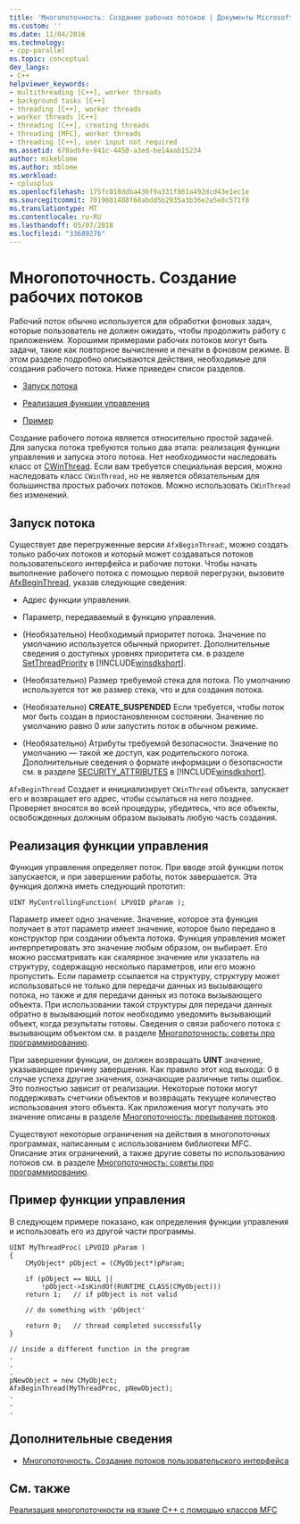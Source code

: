 ```yaml
---
title: 'Многопоточность: Создание рабочих потоков | Документы Microsoft'
ms.custom: ''
ms.date: 11/04/2016
ms.technology:
- cpp-parallel
ms.topic: conceptual
dev_langs:
- C++
helpviewer_keywords:
- multithreading [C++], worker threads
- background tasks [C++]
- threading [C++], worker threads
- worker threads [C++]
- threading [C++], creating threads
- threading [MFC], worker threads
- threading [C++], user input not required
ms.assetid: 670adbfe-041c-4450-a3ed-be14aab15234
author: mikeblome
ms.author: mblome
ms.workload:
- cplusplus
ms.openlocfilehash: 175fc018ddba436f9a331f861a492dcd43e1ec1e
ms.sourcegitcommit: 7019081488f68abdd5b2935a3b36e2a5e8c571f8
ms.translationtype: MT
ms.contentlocale: ru-RU
ms.lasthandoff: 05/07/2018
ms.locfileid: "33689276"
---
```

# <a name="multithreading-creating-worker-threads"></a>Многопоточность. Создание рабочих потоков
Рабочий поток обычно используется для обработки фоновых задач, которые пользователь не должен ожидать, чтобы продолжить работу с приложением. Хорошими примерами рабочих потоков могут быть задачи, такие как повторное вычисление и печати в фоновом режиме. В этом разделе подробно описываются действия, необходимые для создания рабочего потока. Ниже приведен список разделов.  
  
-   [Запуск потока](#_core_starting_the_thread)  
  
-   [Реализация функции управления](#_core_implementing_the_controlling_function)  
  
-   [Пример](#_core_controlling_function_example)  
  
 Создание рабочего потока является относительно простой задачей. Для запуска потока требуются только два этапа: реализация функции управления и запуска этого потока. Нет необходимости наследовать класс от [CWinThread](../mfc/reference/cwinthread-class.md). Если вам требуется специальная версия, можно наследовать класс `CWinThread`, но не является обязательным для большинства простых рабочих потоков. Можно использовать `CWinThread` без изменений.  
  
##  <a name="_core_starting_the_thread"></a> Запуск потока  
 Существует две перегруженные версии `AfxBeginThread`:, можно создать только рабочих потоков и который может создаваться потоков пользовательского интерфейса и рабочие потоки. Чтобы начать выполнение рабочего потока с помощью первой перегрузки, вызовите [AfxBeginThread](../mfc/reference/application-information-and-management.md#afxbeginthread), указав следующие сведения:  
  
-   Адрес функции управления.  
  
-   Параметр, передаваемый в функцию управления.  
  
-   (Необязательно) Необходимый приоритет потока. Значение по умолчанию используется обычный приоритет. Дополнительные сведения о доступных уровнях приоритета см. в разделе [SetThreadPriority](http://msdn.microsoft.com/library/windows/desktop/ms686277) в [!INCLUDE[winsdkshort](../atl-mfc-shared/reference/includes/winsdkshort_md.md)].  
  
-   (Необязательно) Размер требуемой стека для потока. По умолчанию используется тот же размер стека, что и для создания потока.  
  
-   (Необязательно) **CREATE_SUSPENDED** Если требуется, чтобы поток мог быть создан в приостановленном состоянии. Значение по умолчанию равно 0 или запустить поток в обычном режиме.  
  
-   (Необязательно) Атрибуты требуемой безопасности. Значение по умолчанию — такой же доступ, как родительского потока. Дополнительные сведения о формате информации о безопасности см. в разделе [SECURITY_ATTRIBUTES](http://msdn.microsoft.com/library/windows/desktop/aa379560) в [!INCLUDE[winsdkshort](../atl-mfc-shared/reference/includes/winsdkshort_md.md)].  
  
 `AfxBeginThread` Создает и инициализирует `CWinThread` объекта, запускает его и возвращает его адрес, чтобы ссылаться на него позднее. Проверяет вносятся во всей процедуры, убедитесь, что все объекты, освобожденных должным образом вызывать любую часть создания.  
  
##  <a name="_core_implementing_the_controlling_function"></a> Реализация функции управления  
 Функция управления определяет поток. При вводе этой функции поток запускается, и при завершении работы, поток завершается. Эта функция должна иметь следующий прототип:  
  
```  
UINT MyControllingFunction( LPVOID pParam );  
```  
  
 Параметр имеет одно значение. Значение, которое эта функция получает в этот параметр имеет значение, которое было передано в конструктор при создании объекта потока. Функция управления может интерпретировать это значение любым образом, он выбирает. Его можно рассматривать как скалярное значение или указатель на структуру, содержащую несколько параметров, или его можно пропустить. Если параметр ссылается на структуру, структуру может использоваться не только для передачи данных из вызывающего потока, но также и для передачи данных из потока вызывающего объекта. При использовании такой структуры для передачи данных обратно в вызывающий поток необходимо уведомить вызывающий объект, когда результаты готовы. Сведения о связи рабочего потока с вызывающим объектом см. в разделе [Многопоточность: советы про программированию](../parallel/multithreading-programming-tips.md).  
  
 При завершении функции, он должен возвращать **UINT** значение, указывающее причину завершения. Как правило этот код выхода: 0 в случае успеха другие значения, означающие различные типы ошибок. Это полностью зависит от реализации. Некоторые потоки могут поддерживать счетчики объектов и возвращать текущее количество использования этого объекта. Как приложения могут получать это значение описаны в разделе [Многопоточность: прерывание потоков](../parallel/multithreading-terminating-threads.md).  
  
 Существуют некоторые ограничения на действия в многопоточных программах, написанным с использованием библиотеки MFC. Описание этих ограничений, а также другие советы по использованию потоков см. в разделе [Многопоточность: советы про программированию](../parallel/multithreading-programming-tips.md).  
  
##  <a name="_core_controlling_function_example"></a> Пример функции управления  
 В следующем примере показано, как определения функции управления и использовать его из другой части программы.  
  
```  
UINT MyThreadProc( LPVOID pParam )  
{  
    CMyObject* pObject = (CMyObject*)pParam;  
  
    if (pObject == NULL ||  
        !pObject->IsKindOf(RUNTIME_CLASS(CMyObject)))  
    return 1;   // if pObject is not valid  
  
    // do something with 'pObject'  
  
    return 0;   // thread completed successfully  
}  
  
// inside a different function in the program  
.  
.  
.  
pNewObject = new CMyObject;  
AfxBeginThread(MyThreadProc, pNewObject);  
.  
.  
.  
```  
  
## <a name="what-do-you-want-to-know-more-about"></a>Дополнительные сведения  
  
-   [Многопоточность. Создание потоков пользовательского интерфейса](../parallel/multithreading-creating-user-interface-threads.md)  
  
## <a name="see-also"></a>См. также  
 [Реализация многопоточности на языке C++ с помощью классов MFC](../parallel/multithreading-with-cpp-and-mfc.md)